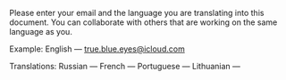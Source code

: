 Please enter your email and the language you are translating into this document. You can collaborate with others that are working on the same language as you.

Example:
English — true.blue.eyes@icloud.com

Translations:
Russian —
French —
Portuguese —
Lithuanian —

